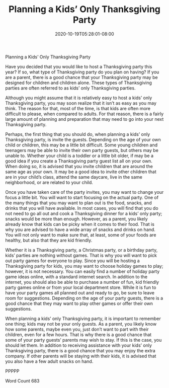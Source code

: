 ﻿---
title: "Planning a Kids’ Only Thanksgiving Party"
date: 2020-10-19T05:28:01-08:00
description: "Thanksgiving Party Articles Tips for Web Success"
featured_image: "/images/Thanksgiving Party Articles.jpg"
tags: ["Thanksgiving Party Articles"]
---

Planning a Kids’ Only Thanksgiving Party

Have you decided that you would like to host a Thanksgiving party this year?  If so, what type of Thanksgiving party do you plan on having?  If you are a parent, there is a good chance that your Thanksgiving party may be designed for children and children alone. These types of Thanksgiving parties are often referred to as kids’ only Thanksgiving parties. 

Although you might assume that it is relatively easy to host a kids’ only Thanksgiving party, you may soon realize that it isn’t as easy as you may think. The reason for that, most of the time, is that kids are often more difficult to please, when compared to adults. For that reason, there is a fairly large amount of planning and preparation that may need to go into your next Thanksgiving party.

Perhaps, the first thing that you should do, when planning a kids’ only Thanksgiving party, is invite the guests. Depending on the age of your own child or children, this may be a little bit difficult.  Some young children and teenagers may be able to invite their own party guests, but others may be unable to. Whether your child is a toddler or a little bit older, if may be a good idea if you create a Thanksgiving party guest list all on your own.  When doing so, it is advised that you invite children that are around the same age as your own. It may be a good idea to invite other children that are in your child’s class, attend the same daycare, live in the same neighborhood, or are related to your child.

Once you have taken care of the party invites, you may want to change your focus a little bit.  You will want to start focusing on the actual party.  One of the many things that you may want to plan out is the food, snacks, and drinks that you will have available.  In most cases, you will find that you do not need to go all out and cook a Thanksgiving dinner for a kids’ only party; snacks would be more than enough.  However, as a parent, you likely already know that kids can be picky when it comes to their food. That is why you are advised to have a wide array of snacks and drinks on hand.  You will not only want to make sure that, at least, some of your foods are healthy, but also that they are kid friendly.

Whether it is a Thanksgiving party, a Christmas party, or a birthday party, kids’ parties are nothing without games. That is why you will want to pick out party games for everyone to play.  Since you will be hosting a Thanksgiving party for kids, you may want to choose holiday games to play; however, it is not necessary. You can easily find a number of holiday party game ideas online, with a standard internet search. In addition to the internet, you should also be able to purchase a number of fun, kid friendly party games online or from your local department store.  While it is fun to have your party games all planned out and ready to go, be sure to leave room for suggestions. Depending on the age of your party guests, there is a good chance that they may want to play other games or offer their own suggestions.

When planning a kids’ only Thanksgiving party, it is important to remember one thing; kids may not be your only guests. As a parent, you likely know how some parents, maybe even you, just don’t want to part with their children, even for a few hours.  That is why there is a good chance that some of your party guests’ parents may wish to stay.  If this is the case, you should let them.  In addition to receiving assistance with your kids’ only Thanksgiving party, there is a good chance that you may enjoy the extra company. If other parents will be staying with their kids, it is advised that you also have a few adult snacks on hand.  

PPPPP

Word Count 683

